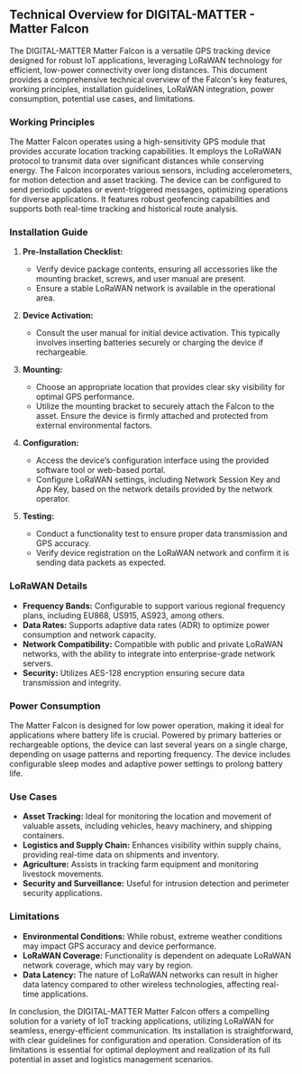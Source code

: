 ## Technical Overview for DIGITAL-MATTER - Matter Falcon

The DIGITAL-MATTER Matter Falcon is a versatile GPS tracking device designed for robust IoT applications, leveraging LoRaWAN technology for efficient, low-power connectivity over long distances. This document provides a comprehensive technical overview of the Falcon's key features, working principles, installation guidelines, LoRaWAN integration, power consumption, potential use cases, and limitations.

### Working Principles

The Matter Falcon operates using a high-sensitivity GPS module that provides accurate location tracking capabilities. It employs the LoRaWAN protocol to transmit data over significant distances while conserving energy. The Falcon incorporates various sensors, including accelerometers, for motion detection and asset tracking. The device can be configured to send periodic updates or event-triggered messages, optimizing operations for diverse applications. It features robust geofencing capabilities and supports both real-time tracking and historical route analysis.

### Installation Guide

1. **Pre-Installation Checklist:**
   - Verify device package contents, ensuring all accessories like the mounting bracket, screws, and user manual are present.
   - Ensure a stable LoRaWAN network is available in the operational area.

2. **Device Activation:**
   - Consult the user manual for initial device activation. This typically involves inserting batteries securely or charging the device if rechargeable.

3. **Mounting:**
   - Choose an appropriate location that provides clear sky visibility for optimal GPS performance.
   - Utilize the mounting bracket to securely attach the Falcon to the asset. Ensure the device is firmly attached and protected from external environmental factors.

4. **Configuration:**
   - Access the device’s configuration interface using the provided software tool or web-based portal.
   - Configure LoRaWAN settings, including Network Session Key and App Key, based on the network details provided by the network operator.

5. **Testing:**
   - Conduct a functionality test to ensure proper data transmission and GPS accuracy.
   - Verify device registration on the LoRaWAN network and confirm it is sending data packets as expected.

### LoRaWAN Details

- **Frequency Bands:** Configurable to support various regional frequency plans, including EU868, US915, AS923, among others.
- **Data Rates:** Supports adaptive data rates (ADR) to optimize power consumption and network capacity.
- **Network Compatibility:** Compatible with public and private LoRaWAN networks, with the ability to integrate into enterprise-grade network servers.
- **Security:** Utilizes AES-128 encryption ensuring secure data transmission and integrity.

### Power Consumption

The Matter Falcon is designed for low power operation, making it ideal for applications where battery life is crucial. Powered by primary batteries or rechargeable options, the device can last several years on a single charge, depending on usage patterns and reporting frequency. The device includes configurable sleep modes and adaptive power settings to prolong battery life.

### Use Cases

- **Asset Tracking:** Ideal for monitoring the location and movement of valuable assets, including vehicles, heavy machinery, and shipping containers.
- **Logistics and Supply Chain:** Enhances visibility within supply chains, providing real-time data on shipments and inventory.
- **Agriculture:** Assists in tracking farm equipment and monitoring livestock movements.
- **Security and Surveillance:** Useful for intrusion detection and perimeter security applications.

### Limitations

- **Environmental Conditions:** While robust, extreme weather conditions may impact GPS accuracy and device performance.
- **LoRaWAN Coverage:** Functionality is dependent on adequate LoRaWAN network coverage, which may vary by region.
- **Data Latency:** The nature of LoRaWAN networks can result in higher data latency compared to other wireless technologies, affecting real-time applications.

In conclusion, the DIGITAL-MATTER Matter Falcon offers a compelling solution for a variety of IoT tracking applications, utilizing LoRaWAN for seamless, energy-efficient communication. Its installation is straightforward, with clear guidelines for configuration and operation. Consideration of its limitations is essential for optimal deployment and realization of its full potential in asset and logistics management scenarios.